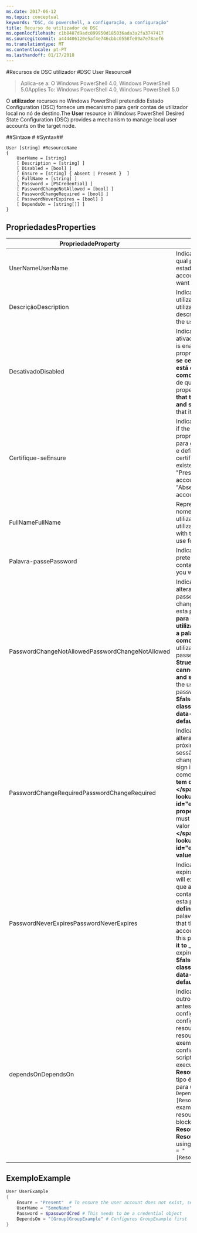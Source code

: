 ```yaml
---
ms.date: 2017-06-12
ms.topic: conceptual
keywords: "DSC, do powershell, a configuração, a configuração"
title: Recurso de utilizador de DSC
ms.openlocfilehash: c1b8487d9adc899950d185036ada3a2fa3747417
ms.sourcegitcommit: a444406120e5af4e746cbbc0558fe89a7e78aef6
ms.translationtype: MT
ms.contentlocale: pt-PT
ms.lasthandoff: 01/17/2018
---
```

#<a name="dsc-user-resource"></a><span data-ttu-id="e9ff5-103">Recursos de DSC utilizador #</span><span class="sxs-lookup"><span data-stu-id="e9ff5-103">DSC User Resource#</span></span>

 
><span data-ttu-id="e9ff5-104">Aplica-se a: O Windows PowerShell 4.0, Windows PowerShell 5.0</span><span class="sxs-lookup"><span data-stu-id="e9ff5-104">Applies To: Windows PowerShell 4.0, Windows PowerShell 5.0</span></span>


<span data-ttu-id="e9ff5-105">O __utilizador__ recursos no Windows PowerShell pretendido Estado Configuration (DSC) fornece um mecanismo para gerir contas de utilizador local no nó de destino.</span><span class="sxs-lookup"><span data-stu-id="e9ff5-105">The __User__ resource in Windows PowerShell Desired State Configuration (DSC) provides a mechanism to manage local user accounts on the target node.</span></span>


##<a name="syntax"></a><span data-ttu-id="e9ff5-106">Sintaxe # #</span><span class="sxs-lookup"><span data-stu-id="e9ff5-106">Syntax##</span></span>

```
User [string] #ResourceName
{
    UserName = [string]
    [ Description = [string] ]
    [ Disabled = [bool] ]
    [ Ensure = [string] { Absent | Present }  ]
    [ FullName = [string] ]
    [ Password = [PSCredential] ]
    [ PasswordChangeNotAllowed = [bool] ]
    [ PasswordChangeRequired = [bool] ]
    [ PasswordNeverExpires = [bool] ]
    [ DependsOn = [string[]] ]
}
```

## <a name="properties"></a><span data-ttu-id="e9ff5-107">Propriedades</span><span class="sxs-lookup"><span data-stu-id="e9ff5-107">Properties</span></span>
|  <span data-ttu-id="e9ff5-108">Propriedade</span><span class="sxs-lookup"><span data-stu-id="e9ff5-108">Property</span></span>  |  <span data-ttu-id="e9ff5-109">Descrição</span><span class="sxs-lookup"><span data-stu-id="e9ff5-109">Description</span></span>   | 
|---|---| 
| <span data-ttu-id="e9ff5-110">UserName</span><span class="sxs-lookup"><span data-stu-id="e9ff5-110">UserName</span></span>| <span data-ttu-id="e9ff5-111">Indica o nome de conta para o qual pretende garantir um estado específico.</span><span class="sxs-lookup"><span data-stu-id="e9ff5-111">Indicates the account name for which you want to ensure a specific state.</span></span>| 
| <span data-ttu-id="e9ff5-112">Descrição</span><span class="sxs-lookup"><span data-stu-id="e9ff5-112">Description</span></span>| <span data-ttu-id="e9ff5-113">Indica a descrição que pretende utilizar para a conta de utilizador.</span><span class="sxs-lookup"><span data-stu-id="e9ff5-113">Indicates the description you want to use for the user account.</span></span>| 
| <span data-ttu-id="e9ff5-114">Desativado</span><span class="sxs-lookup"><span data-stu-id="e9ff5-114">Disabled</span></span>| <span data-ttu-id="e9ff5-115">Indica se a conta está ativada.</span><span class="sxs-lookup"><span data-stu-id="e9ff5-115">Indicates if the account is enabled.</span></span> <span data-ttu-id="e9ff5-116">Defina esta propriedade como __$true__ para se certificar de que esta conta está desativada e defina-o como __$false__ para se certificar de que está ativada.</span><span class="sxs-lookup"><span data-stu-id="e9ff5-116">Set this property to __$true__ to ensure that this account is disabled, and set it to __$false__ to ensure that it is enabled.</span></span>| 
| <span data-ttu-id="e9ff5-117">Certifique-se</span><span class="sxs-lookup"><span data-stu-id="e9ff5-117">Ensure</span></span>| <span data-ttu-id="e9ff5-118">Indica se a conta existe.</span><span class="sxs-lookup"><span data-stu-id="e9ff5-118">Indicates if the account exists.</span></span> <span data-ttu-id="e9ff5-119">Definir esta propriedade para "Presente" para garantir que a conta existe e defina-o para "Ausente", certifique-se de que a conta não existe.</span><span class="sxs-lookup"><span data-stu-id="e9ff5-119">Set this property to "Present" to ensure that the account exists, and set it to "Absent" to ensure that the account does not exist.</span></span>| 
| <span data-ttu-id="e9ff5-120">FullName</span><span class="sxs-lookup"><span data-stu-id="e9ff5-120">FullName</span></span>| <span data-ttu-id="e9ff5-121">Representa uma cadeia com o nome completo que pretende utilizar para a conta de utilizador.</span><span class="sxs-lookup"><span data-stu-id="e9ff5-121">Represents a string with the full name you want to use for the user account.</span></span>| 
| <span data-ttu-id="e9ff5-122">Palavra-passe</span><span class="sxs-lookup"><span data-stu-id="e9ff5-122">Password</span></span>| <span data-ttu-id="e9ff5-123">Indica a palavra-passe que pretende utilizar para esta conta.</span><span class="sxs-lookup"><span data-stu-id="e9ff5-123">Indicates the password you want to use for this account.</span></span> | 
| <span data-ttu-id="e9ff5-124">PasswordChangeNotAllowed</span><span class="sxs-lookup"><span data-stu-id="e9ff5-124">PasswordChangeNotAllowed</span></span>| <span data-ttu-id="e9ff5-125">Indica se o utilizador pode alterar a palavra-passe.</span><span class="sxs-lookup"><span data-stu-id="e9ff5-125">Indicates if the user can change the password.</span></span> <span data-ttu-id="e9ff5-126">Defina esta propriedade como __$true__ para se certificar de que o utilizador não é possível alterar a palavra-passe e defina-o como __$false__ para permitir ao utilizador alterar a palavra-passe.</span><span class="sxs-lookup"><span data-stu-id="e9ff5-126">Set this property to __$true__ to ensure that the user cannot change the password, and set it to __$false__ to allow the user to change the password.</span></span> <span data-ttu-id="e9ff5-127">O valor predefinido é __$false__.</span><span class="sxs-lookup"><span data-stu-id="e9ff5-127">The default value is __$false__.</span></span>| 
| <span data-ttu-id="e9ff5-128">PasswordChangeRequired</span><span class="sxs-lookup"><span data-stu-id="e9ff5-128">PasswordChangeRequired</span></span>| <span data-ttu-id="e9ff5-129">Indica se o utilizador tem de alterar a palavra-passe no próximo início de sessão.</span><span class="sxs-lookup"><span data-stu-id="e9ff5-129">Indicates if the user must change the password at the next sign in.</span></span> <span data-ttu-id="e9ff5-130">Defina esta propriedade como __$true__ se o utilizador tem de alterar a palavra-passe.</span><span class="sxs-lookup"><span data-stu-id="e9ff5-130">Set this property to __$true__ if the user must change the password.</span></span> <span data-ttu-id="e9ff5-131">O valor predefinido é __$true__.</span><span class="sxs-lookup"><span data-stu-id="e9ff5-131">The default value is __$true__.</span></span>| 
| <span data-ttu-id="e9ff5-132">PasswordNeverExpires</span><span class="sxs-lookup"><span data-stu-id="e9ff5-132">PasswordNeverExpires</span></span>| <span data-ttu-id="e9ff5-133">Indica se a palavra-passe expira.</span><span class="sxs-lookup"><span data-stu-id="e9ff5-133">Indicates if the password will expire.</span></span> <span data-ttu-id="e9ff5-134">Para se certificar de que a palavra-passe para esta conta nunca irá expirar, defina esta propriedade como __$true__e defina-o como __$false__ se a palavra-passe expira.</span><span class="sxs-lookup"><span data-stu-id="e9ff5-134">To ensure that the password for this account will never expire, set this property to __$true__, and set it to __$false__ if the password will expire.</span></span> <span data-ttu-id="e9ff5-135">O valor predefinido é __$false__.</span><span class="sxs-lookup"><span data-stu-id="e9ff5-135">The default value is __$false__.</span></span>| 
| <span data-ttu-id="e9ff5-136">dependsOn</span><span class="sxs-lookup"><span data-stu-id="e9ff5-136">DependsOn</span></span> | <span data-ttu-id="e9ff5-137">Indica que a configuração de outro recurso tem de executar antes deste recurso é configurado.</span><span class="sxs-lookup"><span data-stu-id="e9ff5-137">Indicates that the configuration of another resource must run before this resource is configured.</span></span> <span data-ttu-id="e9ff5-138">Por exemplo, se o ID da configuração do recurso de script bloco de que pretende executar primeiro é __ResourceName__ e o respetivo tipo é __ResourceType__, a sintaxe para utilizar esta propriedade é `DependsOn = "[ResourceType]ResourceName"`.</span><span class="sxs-lookup"><span data-stu-id="e9ff5-138">For example, if the ID of the resource configuration script block that you want to run first is __ResourceName__ and its type is __ResourceType__, the syntax for using this property is `DependsOn = "[ResourceType]ResourceName"`.</span></span>| 

## <a name="example"></a><span data-ttu-id="e9ff5-139">Exemplo</span><span class="sxs-lookup"><span data-stu-id="e9ff5-139">Example</span></span>

```powershell
User UserExample
{
    Ensure = "Present"  # To ensure the user account does not exist, set Ensure to "Absent"
    UserName = "SomeName"
    Password = $passwordCred # This needs to be a credential object
    DependsOn = "[Group]GroupExample" # Configures GroupExample first
}
```

